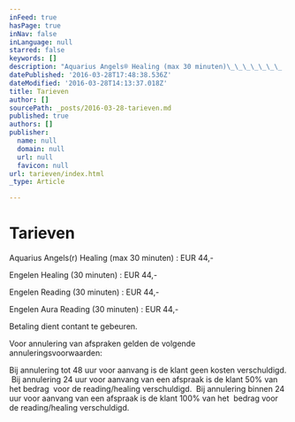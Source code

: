 ```yaml
---
inFeed: true
hasPage: true
inNav: false
inLanguage: null
starred: false
keywords: []
description: "Aquarius Angels® Healing (max 30 minuten)\_\_\_\_\_\_\_ : EUR 44,-"
datePublished: '2016-03-28T17:48:38.536Z'
dateModified: '2016-03-28T14:13:37.018Z'
title: Tarieven
author: []
sourcePath: _posts/2016-03-28-tarieven.md
published: true
authors: []
publisher:
  name: null
  domain: null
  url: null
  favicon: null
url: tarieven/index.html
_type: Article

---
```

# Tarieven

Aquarius Angels(r) Healing (max 30 minuten)        : EUR 44,-

Engelen Healing (30 minuten)                                : EUR 44,- 

Engelen Reading (30 minuten)                               : EUR 44,-

Engelen Aura Reading (30 minuten)                      : EUR 44,-

Betaling dient contant te gebeuren. 

Voor annulering van afspraken gelden de volgende annuleringsvoorwaarden:  

Bij annulering tot 48 uur voor aanvang is de klant geen kosten verschuldigd.  Bij annulering 24 uur voor aanvang van een afspraak is de klant 50% van het bedrag  voor de reading/healing verschuldigd.  Bij annulering binnen 24 uur voor aanvang van een afspraak is de klant 100% van het  bedrag voor de reading/healing verschuldigd.